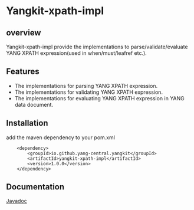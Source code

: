 # Yangkit-xpath-impl
## overview
Yangkit-xpath-impl provide the implementations to parse/validate/evaluate YANG XPATH expression(used in when/must/leafref etc.).

## Features
* The implementations for parsing YANG XPATH expression.
* The implementations for validating YANG XPATH expression.
* The implementations for evaluating YANG XPATH expression in YANG data document.


## Installation
add the maven dependency to your pom.xml

        <dependency>
            <groupId>io.github.yang-central.yangkit</groupId>
            <artifactId>yangkit-xpath-impl</artifactId>
            <version>1.0.0</version>
        </dependency>
## Documentation
[Javadoc](apidocs/index.html)